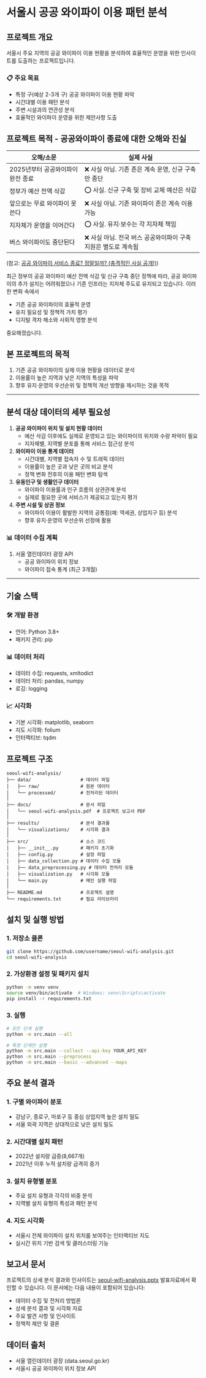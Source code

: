 # **서울시 공공 와이파이 이용 패턴 분석**

## **프로젝트 개요**

서울시 주요 지역의 공공 와이파이 이용 현황을 분석하여 효율적인 운영을 위한 인사이트를 도출하는 프로젝트입니다.

### **📋 주요 목표**

- 특정 구(예상 2-3개 구) 공공 와이파이 이용 현황 파악
- 시간대별 이용 패턴 분석
- 주변 시설과의 연관성 분석
- 효율적인 와이파이 운영을 위한 제안사항 도출

## **프로젝트 목적 - 공공와이파이 종료에 대한 오해와 진실**

| **오해/소문**                     | **실제 사실**                                                  |
| --------------------------------- | -------------------------------------------------------------- |
| 2025년부터 공공와이파이 완전 종료 | ❌ 사실 아님. 기존 존은 계속 운영, 신규 구축만 중단            |
| 정부가 예산 전액 삭감             | ⭕ 사실. 신규 구축 및 장비 교체 예산은 삭감                    |
| 앞으로는 무료 와이파이 못 쓴다    | ❌ 사실 아님. 기존 와이파이 존은 계속 이용 가능                |
| 지자체가 운영을 이어간다          | ⭕ 사실. 유지·보수는 각 지자체 책임                            |
| 버스 와이파이도 중단된다          | ❌ 사실 아님. 전국 버스 공공와이파이 구축 지원은 별도로 계속됨 |

(참고: [공공 와이파이 서비스 종료? 정말일까? (충격적인 사실 공개!)](https://issue-laboratory.com/entry/%EA%B3%B5%EA%B3%B5-%EC%99%80%EC%9D%B4%ED%8C%8C%EC%9D%B4-%EC%84%9C%EB%B9%84%EC%8A%A4-%EC%A2%85%EB%A3%8C-%EC%A0%95%EB%A7%90%EC%9D%BC%EA%B9%8C-%EC%B6%A9%EA%B2%A9%EC%A0%81%EC%9D%B8-%EC%82%AC%EC%8B%A4-%EA%B3%B5%EA%B0%9C))

최근 정부의 공공 와이파이 예산 전액 삭감 및 신규 구축 중단 정책에 따라, 공공 와이파이의 추가 설치는 어려워졌으나 기존 인프라는 지자체 주도로 유지되고 있습니다. 이러한 변화 속에서

- 기존 공공 와이파이의 효율적 운영
- 유지 필요성 및 정책적 가치 평가
- 디지털 격차 해소와 사회적 영향 분석

중요해졌습니다.

## 본 프로젝트의 목적

1. 기존 공공 와이파이의 실제 이용 현황을 데이터로 분석
2. 이용률이 높은 지역과 낮은 지역의 특성을 파악
3. 향후 유지·운영의 우선순위 및 정책적 개선 방향을 제시하는 것을 목적

---

## **분석 대상 데이터의 세부 필요성**

1. **공공 와이파이 위치 및 설치 현황 데이터**
   - 예산 삭감 이후에도 실제로 운영되고 있는 와이파이의 위치와 수량 파악이 필요
   - 지자체별, 지역별 분포를 통해 서비스 접근성 분석
2. **와이파이 이용 통계 데이터**
   - 시간대별, 지역별 접속자 수 및 트래픽 데이터
   - 이용률이 높은 곳과 낮은 곳의 비교 분석
   - 정책 변화 전후의 이용 패턴 변화 탐색
3. **유동인구 및 생활인구 데이터**
   - 와이파이 이용률과 인구 흐름의 상관관계 분석
   - 실제로 필요한 곳에 서비스가 제공되고 있는지 평가
4. **주변 시설 및 상권 정보**
   - 와이파이 이용이 활발한 지역의 공통점(예: 역세권, 상업지구 등) 분석
   - 향후 유지·운영의 우선순위 선정에 활용

### **📊 데이터 수집 계획**

1. 서울 열린데이터 광장 API
   - 공공 와이파이 위치 정보
   - 와이파이 접속 통계 (최근 3개월)

---

## **기술 스택**

### **🛠 개발 환경**

- 언어: Python 3.8+
- 패키지 관리: pip

### **📊 데이터 처리**

- 데이터 수집: requests, xmltodict
- 데이터 처리: pandas, numpy
- 로깅: logging

### **📈 시각화**

- 기본 시각화: matplotlib, seaborn
- 지도 시각화: folium
- 인터랙티브: tqdm

## **프로젝트 구조**

```
seoul-wifi-analysis/
├── data/                  # 데이터 파일
│   ├── raw/               # 원본 데이터
│   └── processed/         # 전처리된 데이터
│
├── docs/                  # 문서 파일
│   └── seoul-wifi-analysis.pdf  # 프로젝트 보고서 PDF
│
├── results/               # 분석 결과물
│   └── visualizations/    # 시각화 결과
│
├── src/                   # 소스 코드
│   ├── __init__.py        # 패키지 초기화
│   ├── config.py          # 설정 파일
│   ├── data_collection.py # 데이터 수집 모듈
│   ├── data_preprocessing.py # 데이터 전처리 모듈
│   ├── visualization.py   # 시각화 모듈
│   └── main.py            # 메인 실행 파일
│
├── README.md              # 프로젝트 설명
└── requirements.txt       # 필요 라이브러리
```

## **설치 및 실행 방법**

### **1. 저장소 클론**

```bash
git clone https://github.com/username/seoul-wifi-analysis.git
cd seoul-wifi-analysis
```

### **2. 가상환경 설정 및 패키지 설치**

```bash
python -m venv venv
source venv/bin/activate  # Windows: venv\Scripts\activate
pip install -r requirements.txt
```

### **3. 실행**

```bash
# 모든 단계 실행
python -m src.main --all

# 특정 단계만 실행
python -m src.main --collect --api-key YOUR_API_KEY
python -m src.main --preprocess
python -m src.main --basic --advanced --maps
```

## **주요 분석 결과**

### **1. 구별 와이파이 분포**

- 강남구, 종로구, 마포구 등 중심 상업지역 높은 설치 밀도
- 서울 외곽 지역은 상대적으로 낮은 설치 밀도

### **2. 시간대별 설치 패턴**

- 2022년 설치량 급증(8,667개)
- 2021년 이후 누적 설치량 급격히 증가

### **3. 설치 유형별 분포**

- 주요 설치 유형과 각각의 비중 분석
- 지역별 설치 유형의 특성과 패턴 분석

### **4. 지도 시각화**

- 서울시 전체 와이파이 설치 위치를 보여주는 인터랙티브 지도
- 실시간 위치 기반 검색 및 클러스터링 기능

## **보고서 문서**

프로젝트의 상세 분석 결과와 인사이트는 [seoul-wifi-analysis.pptx](https://github.com/J-Draco/seoul-wifi-project/releases/download/v1.0.0/seoul-wifi-analysis.pptx) 발표자료에서 확인할 수 있습니다. 이 문서에는 다음 내용이 포함되어 있습니다:

- 데이터 수집 및 전처리 방법론
- 상세 분석 결과 및 시각화 자료
- 주요 발견 사항 및 인사이트
- 정책적 제안 및 결론

## **데이터 출처**

- 서울 열린데이터 광장 (data.seoul.go.kr)
- 서울시 공공 와이파이 위치 정보 API
